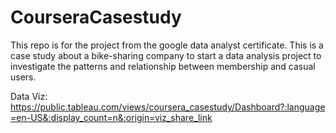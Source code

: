 # CourseraCasestudy
  This repo is for the project from the google data analyst certificate. This is a case study about a bike-sharing company to start a data analysis project to investigate
  the patterns and relationship between membership and casual users.

Data Viz: https://public.tableau.com/views/coursera_casestudy/Dashboard?:language=en-US&:display_count=n&:origin=viz_share_link
